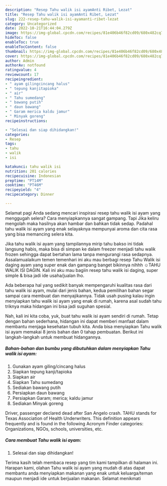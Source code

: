 ```yaml
---
description: "Resep Tahu walik isi ayamAnti Ribet, Lezat"
title: "Resep Tahu walik isi ayamAnti Ribet, Lezat"
slug: 222-resep-tahu-walik-isi-ayamanti-ribet-lezat
category: Uncategorized
date: 2022-10-21T16:44:04.279Z
image: https://img-global.cpcdn.com/recipes/81e406b46f82cd09/680x482cq70/tahu-walik-isi-ayam-foto-resep-utama.jpg
hideToc: false
enableToc: true
enableTocContent: false
thumbnail: https://img-global.cpcdn.com/recipes/81e406b46f82cd09/680x482cq70/tahu-walik-isi-ayam-foto-resep-utama.jpg
cover: https://img-global.cpcdn.com/recipes/81e406b46f82cd09/680x482cq70/tahu-walik-isi-ayam-foto-resep-utama.jpg
author: Admin
authorAv: notfound
ratingvalue: 4
reviewcount: 17
recipeingredient:
- " ayam gilingcincang halus"
- " tepung kanjitapioka"
- " air"
- " Tahu sumedang"
- " bawang putih"
- " daun bawang"
- " Garam merica kaldu jamur"
- " Minyak goreng"
recipeinstructions:

- "Selesai dan siap dihidangkan!"
categories:
- Resep
tags:
- tahu
- walik
- isi

katakunci: tahu walik isi 
nutrition: 201 calories
recipecuisine: Indonesian
preptime: "PT14M"
cooktime: "PT46M"
recipeyield: "4"
recipecategory: Dinner

---
```



Selamat pagi Anda sedang mencari inspirasi resep tahu walik isi ayam yang menggugah selera? Cara menyiapkannya sangat gampang. Tapi Jika keliru mengolah maka hasilnya akan hambar dan bahkan tidak sedap. Padahal tahu walik isi ayam yang enak selayaknya mempunyai aroma dan cita rasa yang bisa memancing selera kita.


Jika tahu walik isi ayam yang tampilannya mirip tahu bakso ini tidak langsung habis, maka bisa di simpan ke dalam freezer menjadi tahu walik frozen sehingga dapat bertahan lama tanpa mengurangi rasa sedapnya. Assalamualaikum temen temenhari ini aku mau berbagi resep Tahu Walik isi daging ayam yang super enak dan gampang banget bikinnya nihhh ☺️TAHU WALIK ISI DAGIN. Kali ini aku mau bagiin resep tahu walik isi daging, super simple &amp; bisa jadi ide usaha/jualan lho.

Ada beberapa hal yang sedikit banyak mempengaruhi kualitas rasa dari tahu walik isi ayam, mulai dari jenis bahan, kedua pemilihan bahan segar sampai cara membuat dan menyajikannya. Tidak usah pusing kalau ingin menyiapkan tahu walik isi ayam yang enak di rumah, karena asal sudah tahu triknya maka hidangan ini bisa jadi suguhan spesial.


Nah, kali ini kita coba, yuk, buat tahu walik isi ayam sendiri di rumah. Tetap dengan bahan sederhana, hidangan ini dapat memberi manfaat dalam membantu menjaga kesehatan tubuh kita. Anda bisa menyiapkan Tahu walik isi ayam memakai 8 jenis bahan dan 0 tahap pembuatan. Berikut ini langkah-langkah untuk membuat hidangannya.

<!--inarticleads1-->

##### Bahan-bahan dan bumbu yang dibutuhkan dalam menyiapkan Tahu walik isi ayam:

1. Gunakan  ayam giling/cincang halus
1. Siapkan  tepung kanji/tapioka
1. Siapkan  air
1. Siapkan  Tahu sumedang
1. Sediakan  bawang putih
1. Persiapkan  daun bawang
1. Persiapkan  Garam; merica; kaldu jamur
1. Sediakan  Minyak goreng


Driver, passenger declared dead after San Angelo crash. TAHU stands for Texas Association of Health Underwriters. This definition appears frequently and is found in the following Acronym Finder categories: Organizations, NGOs, schools, universities, etc. 

<!--inarticleads2-->

##### Cara membuat Tahu walik isi ayam:


1. Selesai dan siap dihidangkan!



Terima kasih telah membaca resep yang tim kami tampilkan di halaman ini. Harapan kami, olahan Tahu walik isi ayam yang mudah di atas dapat membantu anda menyiapkan makanan yang enak untuk keluarga/teman maupun menjadi ide untuk berjualan makanan. Selamat menikmati

